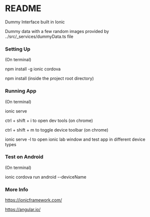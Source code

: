 # README #

Dummy Interface built in Ionic

Dummy data with a few random images provided by ../src/_services/dummyData.ts file

### Setting Up ###

(On terminal)

npm install -g ionic cordova

npm install (inside the project root directory)


### Running App ###

(On terminal)

ionic serve

ctrl + shift + i to open dev tools (on chrome)

ctrl + shift + m to toggle device toolbar (on chrome)

ionic serve -l to open ionic lab window and test app in different device types


### Test on Android ###

(On terminal)

ionic cordova run android --deviceName


### More Info ###

https://ionicframework.com/

https://angular.io/